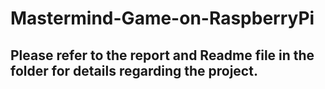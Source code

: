 # Mastermind-Game-on-RaspberryPi
## Please refer to the report and Readme file in the folder for details regarding the project.
